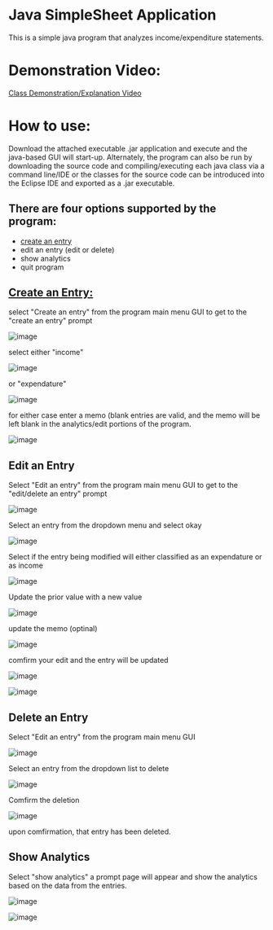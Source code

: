 # Java SimpleSheet Application
This is a simple java program that analyzes income/expenditure statements.

# Demonstration Video:
[Class Demonstration/Explanation Video](https://youtu.be/YisBk7Npusw)

# How to use:
Download the attached executable .jar application and execute and the java-based GUI will start-up. Alternately, the program can also be run by downloading the source code and compiling/executing each java class via a command line/IDE or the classes for the source code can be introduced into the Eclipse IDE and exported as a .jar executable.


## There are four options supported by the program:
  * [create an entry](createAnEntry##)
  * edit an entry (edit or delete)
  * show analytics
  * quit program
  

## [Create an Entry:](createAnEntry) 
  select "Create an entry" from the program main menu GUI to get to the "create an entry" prompt

![image](https://user-images.githubusercontent.com/100094056/193438730-2d65e629-249f-421c-ae45-da47e96a0701.png)

  select either "income"

![image](https://user-images.githubusercontent.com/100094056/193438750-c09046c8-eed7-453c-9a16-9df2de0f09f2.png)

or "expendature"

![image](https://user-images.githubusercontent.com/100094056/193438769-e15bbcaf-183f-48a6-a593-868154746b26.png)

for either case enter a memo (blank entries are valid, and the memo will be left blank in the analytics/edit portions of the program.

![image](https://user-images.githubusercontent.com/100094056/193438755-78e893c0-6672-4037-9435-59539151c8bb.png)

## Edit an Entry
Select "Edit an entry" from the program main menu GUI to get to the "edit/delete an entry" prompt

![image](https://user-images.githubusercontent.com/100094056/193439034-d2f5aaba-3ccc-43c5-a58c-c55e90fd3dc6.png)

Select an entry from the dropdown menu and select okay 

![image](https://user-images.githubusercontent.com/100094056/193439144-0d43ce19-9477-47ff-a89c-e90e554c6841.png)
 
Select if the entry being modified will either classified as an expendature or as income

![image](https://user-images.githubusercontent.com/100094056/193439247-a3100001-f50f-4fd1-a8ef-af03b2bb51c4.png)

Update the prior value with a new value

![image](https://user-images.githubusercontent.com/100094056/193439258-f89cb91c-f583-4612-98fc-a8d548b40184.png)

update the memo (optinal)

![image](https://user-images.githubusercontent.com/100094056/193439277-49c8699a-6bea-483b-b0db-212d629377e1.png)

comfirm your edit and the entry will be updated

![image](https://user-images.githubusercontent.com/100094056/193439307-9881fec6-06e5-45ee-a779-0a457acb6c92.png)

![image](https://user-images.githubusercontent.com/100094056/193439385-48028034-82c2-49e1-b177-88c8c7048a24.png)


## Delete an Entry
Select "Edit an entry" from the program main menu GUI

![image](https://user-images.githubusercontent.com/100094056/193439034-d2f5aaba-3ccc-43c5-a58c-c55e90fd3dc6.png)

Select an entry from the dropdown list to delete

![image](https://user-images.githubusercontent.com/100094056/193439432-f6c84b5e-8cbf-49f5-92d5-ceb6222016fb.png)

Comfirm the deletion

![image](https://user-images.githubusercontent.com/100094056/193439449-9fe4148d-bf9f-4c52-b4df-1e85f179861f.png)

upon comfirmation, that entry has been deleted.

## Show Analytics
Select "show analytics"
a prompt page will appear and show the analytics based on the data from the entries.

![image](https://user-images.githubusercontent.com/100094056/193439521-fedf59d7-461f-4744-8e70-86b406c50a61.png)

![image](https://user-images.githubusercontent.com/100094056/193439524-a71f7c97-56c3-4aa2-afa8-f847c6fcabc9.png)


